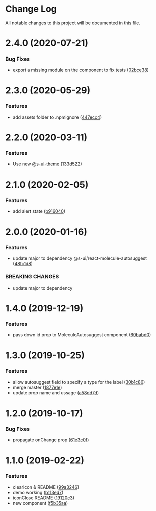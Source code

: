 # Change Log

All notable changes to this project will be documented in this file.

# 2.4.0 (2020-07-21)


### Bug Fixes

* export a missing module on the component to fix tests ([02bce38](https://github.com/SUI-Components/sui-components/commit/02bce38d6a6f5f4b7a6e1680390af8e2a4de8e39))



# 2.3.0 (2020-05-29)


### Features

* add assets folder to .npmignore ([447ecc4](https://github.com/SUI-Components/sui-components/commit/447ecc4af9554d528ab7a15196fa24991b234cea))



# 2.2.0 (2020-03-11)


### Features

* Use new [@s-ui-theme](https://github.com/s-ui-theme) ([133d522](https://github.com/SUI-Components/sui-components/commit/133d52237cb63ed81db3eda60e7f2c14f2c8a070))



# 2.1.0 (2020-02-05)


### Features

* add alert state ([b916040](https://github.com/SUI-Components/sui-components/commit/b916040ec4b5fd0079b31e59e508b513a94b7420))



# 2.0.0 (2020-01-16)


### Features

* update major to dependency @s-ui/react-molecule-autosuggest ([48fc1d8](https://github.com/SUI-Components/sui-components/commit/48fc1d89cb2d1db5cbee5b9df7a5183c35e6635f))


### BREAKING CHANGES

* update major to dependency



# 1.4.0 (2019-12-19)


### Features

* pass down id prop to MoleculeAutosuggest component ([60babd0](https://github.com/SUI-Components/sui-components/commit/60babd0cb3fd8ef9d8ad48dec4f144de65237715))



# 1.3.0 (2019-10-25)


### Features

* allow autosuggest field to specify a type for the label ([30b1c86](https://github.com/SUI-Components/sui-components/commit/30b1c861db94b72f4828f7dd90c55c5fab49f99a))
* merge master ([1877e1e](https://github.com/SUI-Components/sui-components/commit/1877e1ece55b4443a98c7d64e4e1588e8f0dc011))
* update prop name and ussage ([a58dd7d](https://github.com/SUI-Components/sui-components/commit/a58dd7d8068dfccc02506b7e0b1bc5f159b8679f))



# 1.2.0 (2019-10-17)


### Bug Fixes

* propagate onChange prop ([61e3c0f](https://github.com/SUI-Components/sui-components/commit/61e3c0f53b4a5c95713c6565010a140a8d74884f))



# 1.1.0 (2019-02-22)


### Features

* clearIcon & README ([99a3246](https://github.com/SUI-Components/sui-components/commit/99a3246144fc1368848bc79d9d85f0abcb3feb68))
* demo working ([b113ed7](https://github.com/SUI-Components/sui-components/commit/b113ed77a14538deb19406d499efcda72c95b2fb))
* iconClose README ([19120c3](https://github.com/SUI-Components/sui-components/commit/19120c3703af72bce41e0503f9e1aa591525fca3))
* new component ([f5b35aa](https://github.com/SUI-Components/sui-components/commit/f5b35aa47697abf96e512e64e79e280f44fec6de))



